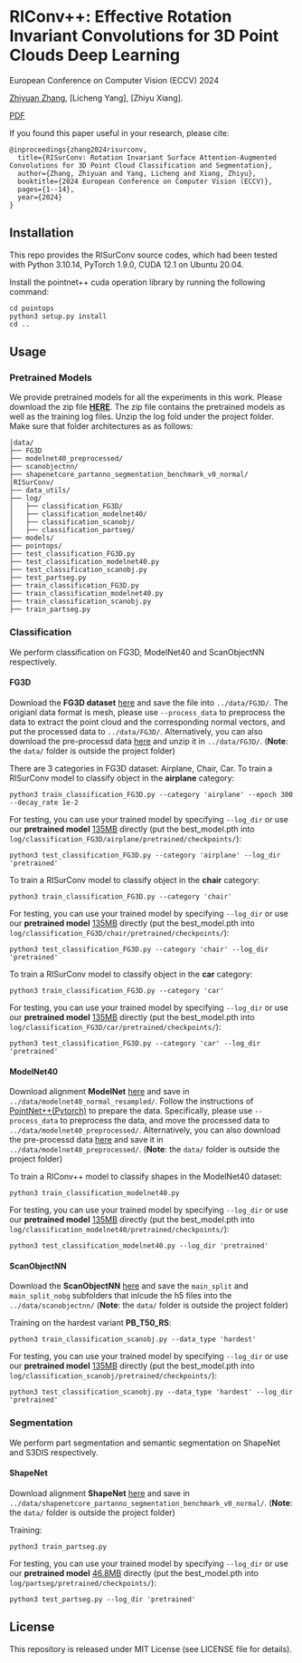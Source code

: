 # RIConv++: Effective Rotation Invariant Convolutions for 3D Point Clouds Deep Learning

European Conference on Computer Vision (ECCV) 2024

[Zhiyuan Zhang](https://zhiyuanzhang.net/), [Licheng Yang], [Zhiyu Xiang].

[PDF](https://arxiv.org/pdf/2202.13094.pdf)

If you found this paper useful in your research, please cite:
```
@inproceedings{zhang2024risurconv,
  title={RISurConv: Rotation Invariant Surface Attention-Augmented Convolutions for 3D Point Cloud Classification and Segmentation},
  author={Zhang, Zhiyuan and Yang, Licheng and Xiang, Zhiyu},
  booktitle={2024 European Conference on Computer Vision (ECCV)},
  pages={1--14},
  year={2024}
}
```

## Installation
This repo provides the RISurConv source codes, which had been tested with Python 3.10.14, PyTorch 1.9.0, CUDA 12.1 on Ubuntu 20.04.  

Install the pointnet++ cuda operation library by running the following command:
```
cd pointops
python3 setup.py install
cd ..
```

## Usage
### Pretrained Models
We provide pretrained models for all the experiments in this work. Please download the zip file [**HERE**](https://1drv.ms/u/c/1cd2dc535b9bd761/EexVLK4B1hNHs-7VLxIPNzUBAwJuvvnV5esXl7iCRuhbNQ?e=1poaOn). The zip file contains the pretrained models as well as the training log files. Unzip the log fold under the project folder. Make sure that folder architectures as as follows:
```
│data/
├── FG3D
├── modelnet40_preprocessed/
├── scanobjectnn/
├── shapenetcore_partanno_segmentation_benchmark_v0_normal/
│RISurConv/
├── data_utils/
├── log/
│   ├── classification_FG3D/
│   ├── classification_modelnet40/
│   ├── classification_scanobj/
│   ├── classification_partseg/
├── models/
├── pointops/
├── test_classification_FG3D.py
├── test_classification_modelnet40.py
├── test_classification_scanobj.py
├── test_partseg.py
├── train_classification_FG3D.py
├── train_classification_modelnet40.py
├── train_classification_scanobj.py
├── train_partseg.py
```

### Classification
We perform classification on FG3D, ModelNet40 and ScanObjectNN respectively.
#### FG3D

Download the **FG3D dataset** [here](https://github.com/liuxinhai/FG3D-Net) and save the file into `../data/FG3D/`. The origianl data format is mesh, please use `--process_data` to preprocess the data to extract the point cloud and the corresponding normal vectors, and put the processed data to `../data/FG3D/`. Alternatively, you can also download the pre-processd data [here](https://1drv.ms/u/c/1cd2dc535b9bd761/AUaS8N7HHHFPrQ2zKXdhXZY?e=f0qFxb) and unzip it in `../data/FG3D/`. (**Note**: the `data/` folder is outside the project folder)

There are 3 categories in FG3D dataset: Airplane, Chair, Car. To train a RISurConv model to classify object in the **airplane** category:
```
python3 train_classification_FG3D.py --category 'airplane' --epoch 300 --decay_rate 1e-2
```
For testing, you can use your trained model by specifying `--log_dir` or use our **pretrained model** [135MB](log/classification_FG3D/airplane/pretrained) directly (put the best_model.pth into `log/classification_FG3D/airplane/pretrained/checkpoints/`):
```
python3 test_classification_FG3D.py --category 'airplane' --log_dir 'pretrained'
```

To train a RISurConv model to classify object in the **chair** category:
```
python3 train_classification_FG3D.py --category 'chair'
```
For testing, you can use your trained model by specifying `--log_dir` or use our **pretrained model** [135MB](log/classification_FG3D/chair/pretrained) directly (put the best_model.pth into `log/classification_FG3D/chair/pretrained/checkpoints/`):
```
python3 test_classification_FG3D.py --category 'chair' --log_dir 'pretrained'
```

To train a RISurConv model to classify object in the **car** category:
```
python3 train_classification_FG3D.py --category 'car'
```
For testing, you can use your trained model by specifying `--log_dir` or use our **pretrained model** [135MB](log/classification_FG3D/car/pretrained) directly (put the best_model.pth into `log/classification_FG3D/car/pretrained/checkpoints/`):
```
python3 test_classification_FG3D.py --category 'car' --log_dir 'pretrained'
```

#### ModelNet40

Download alignment **ModelNet** [here](https://shapenet.cs.stanford.edu/media/modelnet40_normal_resampled.zip) and save in `../data/modelnet40_normal_resampled/`. Follow the instructions of [PointNet++(Pytorch)](https://github.com/yanx27/Pointnet_Pointnet2_pytorch) to prepare the data. Specifically, please use `--process_data` to preprocess the data, and move the processed data to `../data/modelnet40_preprocessed/`. Alternatively, you can also download the pre-processd data [here](https://1drv.ms/u/s!AmHXm1tT3NIcnnBiRlVxATXtOhe9?e=oynmh2) and save it in `../data/modelnet40_preprocessed/`. (**Note**: the `data/` folder is outside the project folder)

To train a RIConv++ model to classify shapes in the ModelNet40 dataset:
```
python3 train_classification_modelnet40.py
```
For testing, you can use your trained model by specifying `--log_dir` or use our **pretrained model** [135MB](log/classification_modelnet40/pretrained) directly (put the best_model.pth into `log/classification_modelnet40/pretrained/checkpoints/`):
```
python3 test_classification_modelnet40.py --log_dir 'pretrained'
```
#### ScanObjectNN
Download the **ScanObjectNN** [here](https://hkust-vgd.github.io/scanobjectnn/) and save the `main_split` and `main_split_nobg` subfolders that inlcude the h5 files into the `../data/scanobjectnn/` (**Note**: the `data/` folder is outside the project folder)

Training on the hardest variant **PB_T50_RS**:
```
python3 train_classification_scanobj.py --data_type 'hardest'
```
For testing, you can use your trained model by specifying `--log_dir` or use our **pretrained model** [135MB](log/classification_scanobj/pretrained/hardest) directly (put the best_model.pth into `log/classification_scanobj/pretrained/checkpoints/`):
```
python3 test_classification_scanobj.py --data_type 'hardest' --log_dir 'pretrained'
```

### Segmentation
We perform part segmentation and semantic segmentation on ShapeNet and S3DIS respectively.

#### ShapeNet
Download alignment **ShapeNet** [here](https://shapenet.cs.stanford.edu/media/shapenetcore_partanno_segmentation_benchmark_v0_normal.zip)  and save in `../data/shapenetcore_partanno_segmentation_benchmark_v0_normal/`. (**Note**: the `data/` folder is outside the project folder)

Training:
```
python3 train_partseg.py
```
For testing, you can use your trained model by specifying `--log_dir` or use our **pretrained model** [46.8MB](log/part_seg/pretrained) directly (put the best_model.pth into `log/partseg/pretrained/checkpoints/`):
```
python3 test_partseg.py --log_dir 'pretrained'
```

## License
This repository is released under MIT License (see LICENSE file for details).